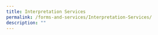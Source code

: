 ```yaml
---
title: Interpretation Services
permalink: /forms-and-services/Interpretation-Services/
description: ""
---
```

